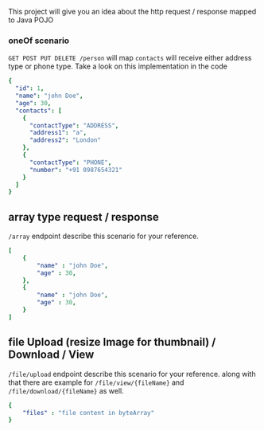 This project will give you an idea about the http request / response mapped to Java POJO

### oneOf scenario
`GET POST PUT DELETE /person` will map `contacts` will receive either address type or phone type.
Take a look on this implementation in the code

```yaml
{
  "id": 1,
  "name": "john Doe",
  "age": 30,
  "contacts": [
    {
      "contactType": "ADDRESS",
      "address1": "a",
      "address2": "London"
    },
    {
      "contactType": "PHONE",
      "number": "+91 0987654321"
    }
  ]
}
```

## array type request / response

`/array` endpoint describe this scenario for your reference.

```yaml
[
    {
        "name" : "john Doe",
        "age" : 30,
    },
    {
        "name" : "john Doe",
        "age" : 30,
    }
]
```

## file Upload (resize Image for thumbnail) / Download / View

`/file/upload` endpoint describe this scenario for your reference.
along with that there are example for `/file/view/{fileName}` and `/file/download/{fileName}` as well.

```yaml
{
    "files" : "file content in byteArray"
}
```
